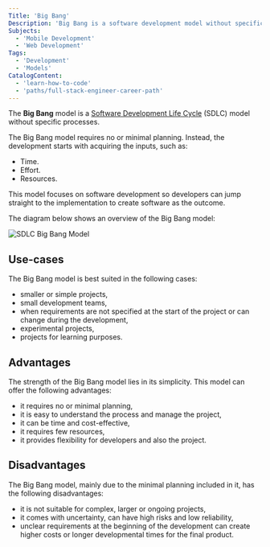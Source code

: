 ```yaml
---
Title: 'Big Bang'
Description: 'Big Bang is a software development model without specific processes.'
Subjects:
  - 'Mobile Development'
  - 'Web Development'
Tags:
  - 'Development'
  - 'Models'
CatalogContent:
  - 'learn-how-to-code'
  - 'paths/full-stack-engineer-career-path'
---
```


The **Big Bang** model is a [Software Development Life Cycle](https://www.codecademy.com/resources/docs/general/software-development-life-cycle) (SDLC) model without specific processes.

The Big Bang model requires no or minimal planning. Instead, the development starts with acquiring the inputs, such as:

- Time.
- Effort.
- Resources.

This model focuses on software development so developers can jump straight to the implementation to create software as the outcome.

The diagram below shows an overview of the Big Bang model:

![SDLC Big Bang Model](https://raw.githubusercontent.com/Codecademy/docs/main/media/sdlc-bigbang.png)

## Use-cases

The Big Bang model is best suited in the following cases:

- smaller or simple projects,
- small development teams,
- when requirements are not specified at the start of the project or can change during the development,
- experimental projects,
- projects for learning purposes.

## Advantages

The strength of the Big Bang model lies in its simplicity. This model can offer the following advantages:

- it requires no or minimal planning,
- it is easy to understand the process and manage the project,
- it can be time and cost-effective,
- it requires few resources,
- it provides flexibility for developers and also the project.

## Disadvantages

The Big Bang model, mainly due to the minimal planning included in it, has the following disadvantages:

- it is not suitable for complex, larger or ongoing projects,
- it comes with uncertainty, can have high risks and low reliability,
- unclear requirements at the beginning of the development can create higher costs or longer developmental times for the final product.
